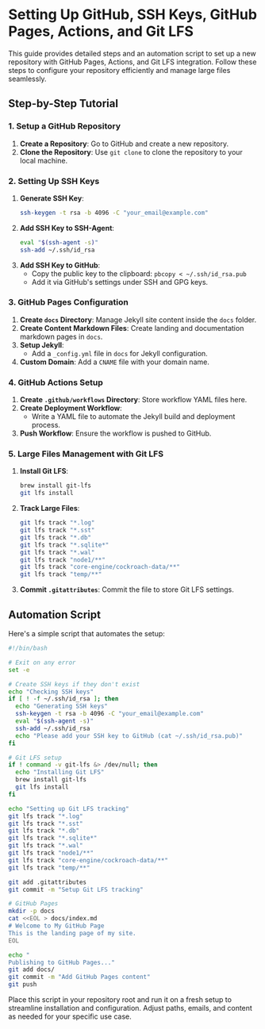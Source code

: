 # Setting Up GitHub, SSH Keys, GitHub Pages, Actions, and Git LFS

This guide provides detailed steps and an automation script to set up a new repository with GitHub Pages, Actions, and Git LFS integration. Follow these steps to configure your repository efficiently and manage large files seamlessly.

## Step-by-Step Tutorial

### 1. Setup a GitHub Repository
1. **Create a Repository**: Go to GitHub and create a new repository.
2. **Clone the Repository**: Use `git clone` to clone the repository to your local machine.

### 2. Setting Up SSH Keys
1. **Generate SSH Key**:
   ```bash
   ssh-keygen -t rsa -b 4096 -C "your_email@example.com"
   ```
2. **Add SSH Key to SSH-Agent**:
   ```bash
   eval "$(ssh-agent -s)"
   ssh-add ~/.ssh/id_rsa
   ```
3. **Add SSH Key to GitHub**:
   - Copy the public key to the clipboard: `pbcopy < ~/.ssh/id_rsa.pub`
   - Add it via GitHub's settings under SSH and GPG keys.

### 3. GitHub Pages Configuration
1. **Create `docs` Directory**: Manage Jekyll site content inside the `docs` folder.
2. **Create Content Markdown Files**: Create landing and documentation markdown pages in `docs`.
3. **Setup Jekyll**:
   - Add a `_config.yml` file in `docs` for Jekyll configuration.
4. **Custom Domain**: Add a `CNAME` file with your domain name.

### 4. GitHub Actions Setup
1. **Create `.github/workflows` Directory**: Store workflow YAML files here.
2. **Create Deployment Workflow**:
   - Write a YAML file to automate the Jekyll build and deployment process.
3. **Push Workflow**: Ensure the workflow is pushed to GitHub.

### 5. Large Files Management with Git LFS
1. **Install Git LFS**:
   ```bash
   brew install git-lfs
   git lfs install
   ```
2. **Track Large Files**:
   ```bash
   git lfs track "*.log"
   git lfs track "*.sst"
   git lfs track "*.db"
   git lfs track "*.sqlite*"
   git lfs track "*.wal"
   git lfs track "node1/**"
   git lfs track "core-engine/cockroach-data/**"
   git lfs track "temp/**"
   ```
3. **Commit `.gitattributes`**: Commit the file to store Git LFS settings.

## Automation Script
Here's a simple script that automates the setup:

```bash
#!/bin/bash

# Exit on any error
set -e

# Create SSH keys if they don't exist
echo "Checking SSH keys"
if [ ! -f ~/.ssh/id_rsa ]; then
  echo "Generating SSH keys"
  ssh-keygen -t rsa -b 4096 -C "your_email@example.com"
  eval "$(ssh-agent -s)"
  ssh-add ~/.ssh/id_rsa
  echo "Please add your SSH key to GitHub (cat ~/.ssh/id_rsa.pub)"
fi

# Git LFS setup
if ! command -v git-lfs &> /dev/null; then
  echo "Installing Git LFS"
  brew install git-lfs
  git lfs install
fi

echo "Setting up Git LFS tracking"
git lfs track "*.log"
git lfs track "*.sst"
git lfs track "*.db"
git lfs track "*.sqlite*"
git lfs track "*.wal"
git lfs track "node1/**"
git lfs track "core-engine/cockroach-data/**"
git lfs track "temp/**"

git add .gitattributes
git commit -m "Setup Git LFS tracking"

# GitHub Pages
mkdir -p docs
cat <<EOL > docs/index.md
# Welcome to My GitHub Page
This is the landing page of my site.
EOL

echo "
Publishing to GitHub Pages..."
git add docs/
git commit -m "Add GitHub Pages content"
git push
```

Place this script in your repository root and run it on a fresh setup to streamline installation and configuration. Adjust paths, emails, and content as needed for your specific use case.

